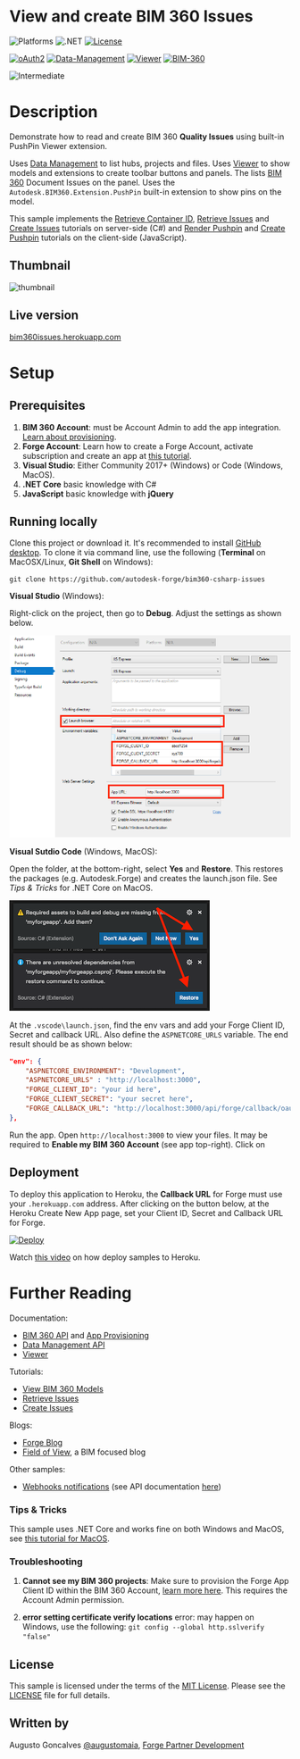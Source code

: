 # View and create BIM 360 Issues

![Platforms](https://img.shields.io/badge/platform-Windows|MacOS-lightgray.svg)
![.NET](https://img.shields.io/badge/.NET%20Core-3.1-blue.svg)
[![License](http://img.shields.io/:license-MIT-blue.svg)](http://opensource.org/licenses/MIT)

[![oAuth2](https://img.shields.io/badge/oAuth2-v1-green.svg)](http://developer.autodesk.com/)
[![Data-Management](https://img.shields.io/badge/Data%20Management-v1-green.svg)](http://developer.autodesk.com/)
[![Viewer](https://img.shields.io/badge/Viewer-v6-green.svg)](http://developer.autodesk.com/)
[![BIM-360](https://img.shields.io/badge/BIM%20360-v1-green.svg)](http://developer.autodesk.com/)

![Intermediate](https://img.shields.io/badge/Level-Intermediate-blue.svg)

# Description

Demonstrate how to read and create BIM 360 **Quality Issues** using built-in PushPin Viewer extension.

Uses [Data Management](https://developer.autodesk.com/en/docs/data/v2) to list hubs, projects and files. Uses [Viewer](https://developer.autodesk.com/en/docs/viewer/v6/overview/) to show models and extensions to create toolbar buttons and panels. The lists [BIM 360](https://developer.autodesk.com/en/docs/bim360/v1/overview/) Document Issues on the panel. Uses the `Autodesk.BIM360.Extension.PushPin` built-in extension to show pins on the model. 

This sample implements the [Retrieve Container ID](https://forge.autodesk.com/en/docs/bim360/v1/tutorials/issues/retrieve-container-id/), [Retrieve Issues](https://developer.autodesk.com/en/docs/bim360/v1/tutorials/retrieve-issues/) and [Create Issues](https://forge.autodesk.com/en/docs/bim360/v1/tutorials/issues/create-issues/) tutorials on server-side (C#) and [Render Pushpin](https://forge.autodesk.com/en/docs/bim360/v1/tutorials/pushpins/retrieve-pushpin/) and [Create Pushpin](https://forge.autodesk.com/en/docs/bim360/v1/tutorials/pushpins/create-pushpin/) tutorials on the client-side (JavaScript).

## Thumbnail

![thumbnail](/thumbnail.gif)

## Live version

[bim360issues.herokuapp.com](https://bim360issues.herokuapp.com/)

# Setup

## Prerequisites

1. **BIM 360 Account**: must be Account Admin to add the app integration. [Learn about provisioning](https://forge.autodesk.com/blog/bim-360-docs-provisioning-forge-apps).
2. **Forge Account**: Learn how to create a Forge Account, activate subscription and create an app at [this tutorial](http://learnforge.autodesk.io/#/account/). 
3. **Visual Studio**: Either Community 2017+ (Windows) or Code (Windows, MacOS).
4. **.NET Core** basic knowledge with C#
5. **JavaScript** basic knowledge with **jQuery**

## Running locally

Clone this project or download it. It's recommended to install [GitHub desktop](https://desktop.github.com/). To clone it via command line, use the following (**Terminal** on MacOSX/Linux, **Git Shell** on Windows):

    git clone https://github.com/autodesk-forge/bim360-csharp-issues

**Visual Studio** (Windows):

Right-click on the project, then go to **Debug**. Adjust the settings as shown below. 

![](bim360issues/wwwroot/img/readme/visual_studio_settings.png) 

**Visual Sutdio Code** (Windows, MacOS):

Open the folder, at the bottom-right, select **Yes** and **Restore**. This restores the packages (e.g. Autodesk.Forge) and creates the launch.json file. See *Tips & Tricks* for .NET Core on MacOS.

![](bim360issues/wwwroot/img/readme/visual_code_restore.png)

At the `.vscode\launch.json`, find the env vars and add your Forge Client ID, Secret and callback URL. Also define the `ASPNETCORE_URLS` variable. The end result should be as shown below:

```json
"env": {
    "ASPNETCORE_ENVIRONMENT": "Development",
    "ASPNETCORE_URLS" : "http://localhost:3000",
    "FORGE_CLIENT_ID": "your id here",
    "FORGE_CLIENT_SECRET": "your secret here",
    "FORGE_CALLBACK_URL": "http://localhost:3000/api/forge/callback/oauth",
},
```

Run the app. Open `http://localhost:3000` to view your files. It may be required to **Enable my BIM 360 Account** (see app top-right). Click on 

## Deployment

To deploy this application to Heroku, the **Callback URL** for Forge must use your `.herokuapp.com` address. After clicking on the button below, at the Heroku Create New App page, set your Client ID, Secret and Callback URL for Forge.

[![Deploy](https://www.herokucdn.com/deploy/button.svg)](https://heroku.com/deploy)

Watch [this video](https://www.youtube.com/watch?v=Oqa9O20Gj0c) on how deploy samples to Heroku.

# Further Reading

Documentation:

- [BIM 360 API](https://developer.autodesk.com/en/docs/bim360/v1/overview/) and [App Provisioning](https://forge.autodesk.com/blog/bim-360-docs-provisioning-forge-apps)
- [Data Management API](https://developer.autodesk.com/en/docs/data/v2/overview/)
- [Viewer](https://developer.autodesk.com/en/docs/viewer/v6)

Tutorials:

- [View BIM 360 Models](http://learnforge.autodesk.io/#/tutorials/viewhubmodels)
- [Retrieve Issues](https://developer.autodesk.com/en/docs/bim360/v1/tutorials/retrieve-issues)
- [Create Issues](https://forge.autodesk.com/en/docs/bim360/v1/tutorials/issues/create-issues/)

Blogs:

- [Forge Blog](https://forge.autodesk.com/categories/bim-360-api)
- [Field of View](https://fieldofviewblog.wordpress.com/), a BIM focused blog

Other samples:

- [Webhooks notifications](https://github.com/Autodesk-Forge/data.management-nodejs-webhook) (see API documentation [here](https://developer.autodesk.com/en/docs/webhooks/v1/overview/))

### Tips & Tricks

This sample uses .NET Core and works fine on both Windows and MacOS, see [this tutorial for MacOS](https://github.com/augustogoncalves/dotnetcoreheroku).

### Troubleshooting

1. **Cannot see my BIM 360 projects**: Make sure to provision the Forge App Client ID within the BIM 360 Account, [learn more here](https://forge.autodesk.com/blog/bim-360-docs-provisioning-forge-apps). This requires the Account Admin permission.

2. **error setting certificate verify locations** error: may happen on Windows, use the following: `git config --global http.sslverify "false"`

## License

This sample is licensed under the terms of the [MIT License](http://opensource.org/licenses/MIT). Please see the [LICENSE](LICENSE) file for full details.

## Written by

Augusto Goncalves [@augustomaia](https://twitter.com/augustomaia), [Forge Partner Development](http://forge.autodesk.com)
